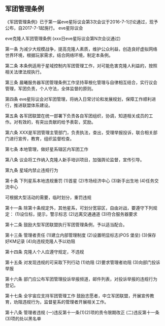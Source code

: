 军团管理条例
---
《军团管理条例》已于第一届eve星际议会第3次会议于2016-7-1讨论通过，现予公布，自2017-7-1起施行。
	eve星际议会

eve克隆人军团管理条例
(xxx日eve星际议会第N次会议通过)

第一条 为减少大规模战争，提高克隆人素质，维护公众利益，创造良好虚拟网络世界环境，根据玩家需求，结合网络环境，制定本条例。

第二条 本条例适用于星域控制内军团管理工作，对可能危害克隆人利益的，按照相关法律法规执行。

第三条 晨曦服务器军团管理条例工作坚持草根化管理与自律相互结合，实行议会管理，军团负责，个人守法，全体监督的原则。

第四条 eve星际议会对军团管理，将纳入日常讨论和发展规划，保障工作顺利进行，推进联盟体系建设。

第五条 各军团联盟在统一部署下负责各自军团组织，协调，知道相关成员的工作。对有效的，有突出贡献的给予表彰，奖励。

第六条 XXX是军团管理主管部门，负责执法，查出，受理举报投诉，联合相关部门进行宣传，教育，组织监督检查。

第七条 本地管理，做好星系辖区内军团工作

第八条 议会将工作纳入克隆人新手培训项目，加强舆论监督，宣传引导。

第九条 星域内禁止违规行为

第十条 下列星系本地违规重罚
(1)首星
(2)市场经济中心
(3)新手出生地
(4)任务交流中心

可根据大型活动的需要，临时划分，重罚违规

第十一条 除第十条规定外，其他星系，可划分宽容区，自由对战，要遵守下列规定：
(1)设位标，提示，警示标志
(2)远离交通通道
(3)符合服务器要求

第十二条 鼓励大型军团联盟执行军团管理条例，予以适当配合。

第十三条 管理者责任
(1)建立内部管理制度
(2)设置明显标志(POS 堡垒)
(3)保存好KM记录
(4)向违规克隆人予以劝阻

第十四条 克隆人个人应遵守规定，不违规

第十五条 对发现违规的可采取下列行动
(1)劝阻
(2)要求管理者劝阻
(3)向部门投诉举报

第十六条 部门应公布军团管理投诉举报频道，邮件列表，对投诉举报的违规行为登记。

第十七条 全宇宙应支持军团管理工作
鼓励志愿者，中立军团联盟，开展宣传教育，劝阻违规行为，监督星系的管理者开展相关工作。

第十八条 管理者违规
(一)违反第十一条(1)(2)项的责令限期改正
(二)违反第十一条(3)项的处以黑名单
